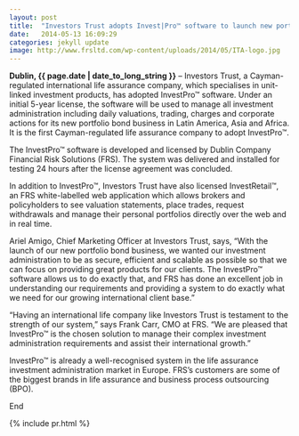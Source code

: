 ```yaml
---
layout: post
title:  "Investors Trust adopts Invest|Pro™ software to launch new portfolio bond products in Latin America, Asia and Africa"
date:   2014-05-13 16:09:29
categories: jekyll update
image: http://www.frsltd.com/wp-content/uploads/2014/05/ITA-logo.jpg
---
```




**Dublin, {{ page.date | date_to_long_string }}**  – Investors Trust, a Cayman-regulated international life assurance company, which specialises in unit-linked investment products, has adopted InvestPro™ software.  Under an initial 5-year license, the software will be used to manage all investment administration including daily valuations, trading, charges and corporate actions for its new portfolio bond business in Latin America, Asia and Africa.  It is the first Cayman-regulated life assurance company to adopt InvestPro™.

The InvestPro™ software is developed and licensed by Dublin Company Financial Risk Solutions (FRS). The system was delivered and installed for testing 24 hours after the license agreement was concluded.

In addition to InvestPro™, Investors Trust have also licensed InvestRetail™, an FRS white-labelled web application which allows brokers and policyholders to see valuation statements, place trades, request withdrawals and manage their personal portfolios directly over the web and in real time.

Ariel Amigo, Chief Marketing Officer at Investors Trust, says, “With the launch of our new portfolio bond business, we wanted our investment administration to be as secure, efficient and scalable as possible so that we can focus on providing great products for our clients.  The InvestPro™ software allows us to do exactly that, and FRS has done an excellent job in understanding our requirements and providing a system to do exactly what we need for our growing international client base.”

“Having an international life company like Investors Trust is testament to the strength of our system,” says Frank Carr, CMO at FRS. “We are pleased that InvestPro™ is the chosen solution to manage their complex investment administration requirements and assist their international growth.”

InvestPro™ is already a well-recognised system in the life assurance investment administration market in Europe. FRS’s customers are some of the biggest brands in life assurance and business process outsourcing (BPO). 

End
 

{% include pr.html %}